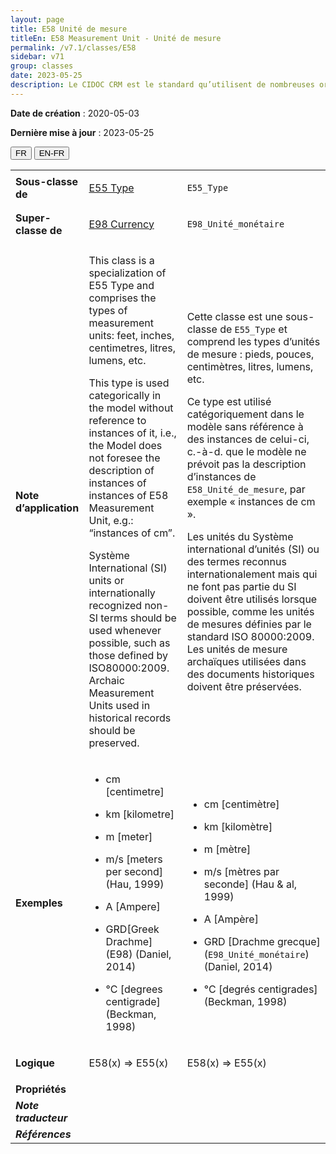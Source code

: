 ```yaml
---
layout: page
title: E58 Unité de mesure
titleEn: E58 Measurement Unit - Unité de mesure
permalink: /v7.1/classes/E58
sidebar: v71
group: classes
date: 2023-05-25
description: Le CIDOC CRM est le standard qu’utilisent de nombreuses organisations pour l’échange et l’intégration de jeux de données et de spécifications patrimoniales. Il est développé et maintenu à jour exclusivement en anglais par le CRM SIG, un sous-groupe du Conseil international des musées (ICOM). Ceci est une traduction officielle en français développée par la Traduction en français du CIDOC CRM, une initiative qui offre une version française à jour et accessible ouvertement et gratuitement du standard CIDOC CRM et en démocratise l'usage dans la communauté patrimoniale francophone. ------------ The CIDOC CRM is the standard used by many heritage organizations for the exchange and integration of museum collection datasets and specifications. It is developed and maintained exclusively in English by the CRM SIG, a subgroup of the International Council of Museums (ICOM). This is an official translation developed by the Traduction en français du CIDOC CRM, an initiative offering an open, up-to-date, and free French version of the CIDOC CRM standard, and democratizing its use in the francophone heritage community.
---
```


**Date de création** : 2020-05-03

**Dernière mise à jour** : 2023-05-25

<div class="lang-buttons">
 <button id="fr" class="activate">FR</button>
 <button id="en-fr">EN-FR</button>
</div>

<table>
<tbody>
<tr>
<td><strong>Sous-classe de</strong></td>
<td class="en">
<p><a href="https://cidoc-crm.org/entity/e55-type/version-7.1"><span class="underline">E55 Type</span></a></p>
</td>
<td>
<p><code class="language-plaintext highlighter-rouge">E55_Type</code></p>
</td>
</tr>
<tr>
<td><strong>Super-classe de</strong></td>
<td class="en">
<p><a href="https://cidoc-crm.org/Entity/e98-currency/version-7.1"><span class="underline">E98 Currency</span></a></p>
</td>
<td>
<p><code class="language-plaintext highlighter-rouge">E98_Unité_monétaire</code> </p>
</td>
</tr>
<tr>
<td><strong>Note d’application</strong></td>
<td class="en">
<p>This class is a specialization of E55 Type and comprises the types of measurement units: feet, inches, centimetres, litres, lumens, etc. </p>
<p> </p>
<p>This type is used categorically in the model without reference to instances of it, i.e., the Model does not foresee the description of instances of instances of E58 Measurement Unit, e.g.: “instances of cm”.</p>
<p> </p>
<p>Système International (SI) units or internationally recognized non-SI terms should be used whenever possible, such as those defined by ISO80000:2009. Archaic Measurement Units used in historical records should be preserved.</p>
</td>
<td>
<p>Cette classe est une sous-classe de <code class="language-plaintext highlighter-rouge">E55_Type</code> et comprend les types d’unités de mesure : pieds, pouces, centimètres, litres, lumens, etc.</p>
<p>Ce type est utilisé catégoriquement dans le modèle sans référence à des instances de celui-ci, c.-à-d. que le modèle ne prévoit pas la description d’instances de <code class="language-plaintext highlighter-rouge">E58_Unité_de_mesure</code>, par exemple « instances de cm ».</p>
<p>Les unités du Système international d’unités (SI) ou des termes reconnus internationalement mais qui ne font pas partie du SI doivent être utilisés lorsque possible, comme les unités de mesures définies par le standard ISO 80000:2009. Les unités de mesure archaïques utilisées dans des documents historiques doivent être préservées. </p>
</td>
</tr>
<tr>
<td><strong>Exemples</strong></td>
<td class="en">
<ul>
<li><p>  cm [centimetre]</p>
</li>
<li><p>  km [kilometre]</p>
</li>
<li><p>  m [meter]</p>
</li>
<li><p>  m/s [meters per second] (Hau, 1999)</p>
</li>
<li><p>  A [Ampere]</p>
</li>
<li><p>  GRD[Greek Drachme] (E98) (Daniel, 2014)</p>
</li>
<li><p>  °C [degrees centigrade] (Beckman, 1998)</p>
</li>
</ul>
</td>
<td>
<ul>
<li><p>cm [centimètre]</p>
</li>
<li><p>km [kilomètre]</p>
</li>
<li><p>m [mètre]</p>
</li>
<li><p>m/s [mètres par seconde] (Hau & al, 1999)</p>
</li>
<li><p>A [Ampère]</p>
</li>
<li><p>GRD [Drachme grecque] (<code class="language-plaintext highlighter-rouge">E98_Unité_monétaire</code>) (Daniel, 2014)</p>
</li>
<li><p>°C [degrés centigrades] (Beckman, 1998)</p>
</li>
</ul>
</td>
</tr>
<tr>
<td><strong>Logique</strong></td>
<td class="en">
<p>E58(x) ⇒ E55(x)</p>
</td>
<td>
<p>E58(x) ⇒ E55(x)</p>
</td>
</tr>
<tr>
<td><strong>Propriétés</strong></td>
<td class="en">
</td>
<td>
</td>
</tr>
<tr>
<td><strong><em>Note traducteur</em></strong></td>
<td colspan="2">
</td>
</tr>
<tr>
<td><strong><em>Références</em></strong></td>
<td colspan="2">
</td>
</tr>
</tbody>
</table>
